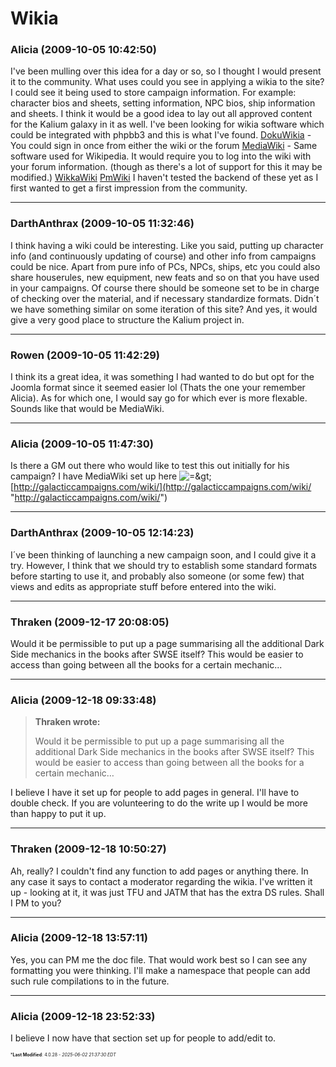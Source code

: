 # Wikia

### **Alicia** (2009-10-05 10:42:50)

I've been mulling over this idea for a day or so, so I thought I would present it to the community.
What uses could you see in applying a wikia to the site?
I could see it being used to store campaign information. For example: character bios and sheets, setting information, NPC bios, ship information and sheets.
I think it would be a good idea to lay out all approved content for the Kalium galaxy in it as well.
I've been looking for wikia software which could be integrated with phpbb3 and this is what I've found.
[DokuWikia](http://www.dokuwiki.org "http://www.dokuwiki.org") - You could sign in once from either the wiki or the forum
[MediaWiki](http://www.mediawiki.org/wiki/MediaWiki "http://www.mediawiki.org/wiki/MediaWiki") - Same software used for Wikipedia. It would require you to log into the wiki with your forum information. (though as there's a lot of support for this it may be modified.)
[WikkaWiki](http://wikkawiki.org/ "http://wikkawiki.org/")
[PmWiki](http://wikkawiki.org/ "http://wikkawiki.org/")
I haven't tested the backend of these yet as I first wanted to get a first impression from the community.

---

### **DarthAnthrax** (2009-10-05 11:32:46)

I think having a wiki could be interesting. Like you said, putting up character info (and continuously updating of course) and other info from campaigns could be nice. Apart from pure info of PCs, NPCs, ships, etc you could also share houserules, new equipment, new feats and so on that you have used in your campaigns. Of course there should be someone set to be in charge of checking over the material, and if necessary standardize formats. Didn´t we have something similar on some iteration of this site?
And yes, it would give a very good place to structure the Kalium project in.

---

### **Rowen** (2009-10-05 11:42:29)

I think its a great idea, it was something I had wanted to do but opt for the Joomla format since it seemed easier lol (Thats the one your remember Alicia). As for which one, I would say go for which ever is more flexable. Sounds like that would be MediaWiki.

---

### **Alicia** (2009-10-05 11:47:30)

Is there a GM out there who would like to test this out initially for his campaign?
I have MediaWiki set up here <!-- s=> -->![=&amp;gt;](https://i.ibb.co/ZRp1c1RL/icon-arrow.gif)<!-- s=> --> [http://galacticcampaigns.com/wiki/](http://galacticcampaigns.com/wiki/ "http://galacticcampaigns.com/wiki/")

---

### **DarthAnthrax** (2009-10-05 12:14:23)

I´ve been thinking of launching a new campaign soon, and I could give it a try. However, I think that we should try to establish some standard formats before starting to use it, and probably also someone (or some few) that views and edits as appropriate stuff before entered into the wiki.

---

### **Thraken** (2009-12-17 20:08:05)

Would it be permissible to put up a page summarising all the additional Dark Side mechanics in the books after SWSE itself?
This would be easier to access than going between all the books for a certain mechanic...

---

### **Alicia** (2009-12-18 09:33:48)

> **Thraken wrote:**
>
> Would it be permissible to put up a page summarising all the additional Dark Side mechanics in the books after SWSE itself?
> This would be easier to access than going between all the books for a certain mechanic&#8230;

I believe I have it set up for people to add pages in general. I'll have to double check.
If you are volunteering to do the write up I would be more than happy to put it up.

---

### **Thraken** (2009-12-18 10:50:27)

Ah, really?
I couldn't find any function to add pages or anything there. In any case it says to contact a moderator regarding the wikia. I've written it up - looking at it, it was just TFU and JATM that has the extra DS rules. Shall I PM to you?

---

### **Alicia** (2009-12-18 13:57:11)

Yes, you can PM me the doc file. That would work best so I can see any formatting you were thinking. I'll make a namespace that people can add such rule compilations to in the future.

---

### **Alicia** (2009-12-18 23:52:33)

I believe I now have that section set up for people to add/edit to.



<span style="font-size: 0.5em;">***Last Modified**: 4.0.28 - *2025-06-02 21:37:30 EDT*</span>